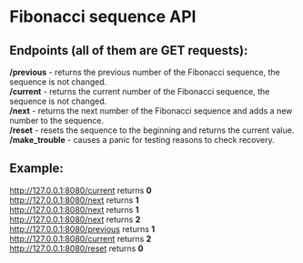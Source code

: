 # Fibonacci sequence API

## Endpoints (all of them are GET requests):
**/previous** - returns the previous number of the Fibonacci sequence, the sequence is not changed.<br>
**/current** - returns the current number of the Fibonacci sequence, the sequence is not changed.<br>
**/next** - returns the next number of the Fibonacci sequence and adds a new number to the sequence.<br>
**/reset** - resets the sequence to the beginning and returns the current value.<br>
**/make_trouble** - causes a panic for testing reasons to check recovery.<br>


## Example:

http://127.0.0.1:8080/current returns **0**<br>
http://127.0.0.1:8080/next returns **1**<br>
http://127.0.0.1:8080/next returns **1**<br>
http://127.0.0.1:8080/next returns **2**<br>
http://127.0.0.1:8080/previous returns **1**<br>
http://127.0.0.1:8080/current returns **2**<br>
http://127.0.0.1:8080/reset returns **0**<br>